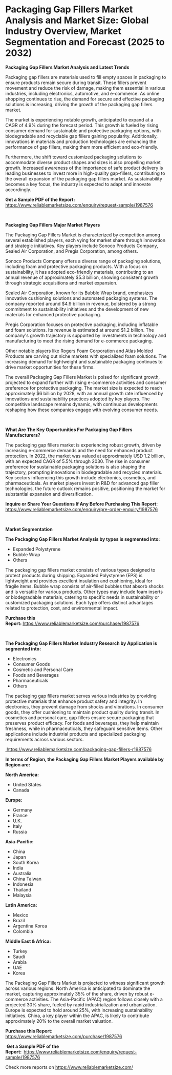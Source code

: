 <p><h1>Packaging Gap Fillers Market Analysis and Market Size: Global Industry Overview, Market Segmentation and Forecast (2025 to 2032)</h1></p><p><strong>Packaging Gap Fillers Market Analysis and Latest Trends</strong></p>
<p><p>Packaging gap fillers are materials used to fill empty spaces in packaging to ensure products remain secure during transit. These fillers prevent movement and reduce the risk of damage, making them essential in various industries, including electronics, automotive, and e-commerce. As online shopping continues to rise, the demand for secure and effective packaging solutions is increasing, driving the growth of the packaging gap fillers market.</p><p>The market is experiencing notable growth, anticipated to expand at a CAGR of 4.9% during the forecast period. This growth is fueled by rising consumer demand for sustainable and protective packaging options, with biodegradable and recyclable gap fillers gaining popularity. Additionally, innovations in materials and production technologies are enhancing the performance of gap fillers, making them more efficient and eco-friendly.</p><p>Furthermore, the shift toward customized packaging solutions to accommodate diverse product shapes and sizes is also propelling market growth. Increased awareness of the importance of safe product delivery is leading businesses to invest more in high-quality gap-fillers, contributing to the overall expansion of the packaging gap fillers market. As sustainability becomes a key focus, the industry is expected to adapt and innovate accordingly.</p></p>
<p><strong>Get a Sample PDF of the Report:&nbsp;</strong> <a href="https://www.reliablemarketsize.com/enquiry/request-sample/1987576?utm_campaign=3307&utm_medium=2&utm_source=Github&utm_content=ia&utm_term=08032025&utm_id=packaging-gap-fillers">https://www.reliablemarketsize.com/enquiry/request-sample/1987576</a></p>
<p>&nbsp;</p>
<p><strong>Packaging Gap Fillers Major Market Players</strong></p>
<p><p>The Packaging Gap Fillers Market is characterized by competition among several established players, each vying for market share through innovation and strategic initiatives. Key players include Sonoco Products Company, Sealed Air Corporation, and Pregis Corporation, among others. </p><p>Sonoco Products Company offers a diverse range of packaging solutions, including foam and protective packaging products. With a focus on sustainability, it has adopted eco-friendly materials, contributing to an annual revenue of approximately $5.3 billion, showing consistent growth through strategic acquisitions and market expansion.</p><p>Sealed Air Corporation, known for its Bubble Wrap brand, emphasizes innovative cushioning solutions and automated packaging systems. The company reported around $4.9 billion in revenue, bolstered by a strong commitment to sustainability initiatives and the development of new materials for enhanced protective packaging.</p><p>Pregis Corporation focuses on protective packaging, including inflatable and foam solutions. Its revenue is estimated at around $1.2 billion. The company's growth trajectory is supported by investments in technology and manufacturing to meet the rising demand for e-commerce packaging.</p><p>Other notable players like Rogers Foam Corporation and Atlas Molded Products are carving out niche markets with specialized foam solutions. The increasing demand for lightweight and sustainable packaging continues to drive market opportunities for these firms.</p><p>The overall Packaging Gap Fillers Market is poised for significant growth, projected to expand further with rising e-commerce activities and consumer preference for protective packaging. The market size is expected to reach approximately $6 billion by 2028, with an annual growth rate influenced by innovations and sustainability practices adopted by key players. The competitive landscape remains dynamic, with continuous developments reshaping how these companies engage with evolving consumer needs.</p></p>
<p>&nbsp;</p>
<p><strong>What Are The Key Opportunities For Packaging Gap Fillers Manufacturers?</strong></p>
<p><p>The packaging gap fillers market is experiencing robust growth, driven by increasing e-commerce demands and the need for enhanced product protection. In 2022, the market was valued at approximately USD 1.2 billion, with an expected CAGR of 5.5% through 2030. The rise in consumer preference for sustainable packaging solutions is also shaping the trajectory, prompting innovations in biodegradable and recycled materials. Key sectors influencing this growth include electronics, cosmetics, and pharmaceuticals. As market players invest in R&D for advanced gap filler technologies, the future outlook remains positive, positioning the market for substantial expansion and diversification.</p></p>
<p><strong>Inquire or Share Your Questions If Any Before Purchasing This Report:</strong> <a href="https://www.reliablemarketsize.com/enquiry/pre-order-enquiry/1987576?utm_campaign=3307&utm_medium=2&utm_source=Github&utm_content=ia&utm_term=08032025&utm_id=packaging-gap-fillers">https://www.reliablemarketsize.com/enquiry/pre-order-enquiry/1987576</a></p>
<p>&nbsp;</p>
<p><strong>Market Segmentation</strong></p>
<p><strong>The Packaging Gap Fillers Market Analysis by types is segmented into:</strong></p>
<p><ul><li>Expanded Polystyrene</li><li>Bubble Wrap</li><li>Others</li></ul></p>
<p><p>The packaging gap fillers market consists of various types designed to protect products during shipping. Expanded Polystyrene (EPS) is lightweight and provides excellent insulation and cushioning, ideal for fragile items. Bubble wrap consists of air-filled bubbles that absorb shocks and is versatile for various products. Other types may include foam inserts or biodegradable materials, catering to specific needs in sustainability or customized packaging solutions. Each type offers distinct advantages related to protection, cost, and environmental impact.</p></p>
<p><strong>Purchase this Report:&nbsp;</strong><a href="https://www.reliablemarketsize.com/purchase/1987576?utm_campaign=3307&utm_medium=2&utm_source=Github&utm_content=ia&utm_term=08032025&utm_id=packaging-gap-fillers">https://www.reliablemarketsize.com/purchase/1987576</a></p>
<p>&nbsp;</p>
<p><strong>The Packaging Gap Fillers Market Industry Research by Application is segmented into:</strong></p>
<p><ul><li>Electronics</li><li>Consumer Goods</li><li>Cosmetic and Personal Care</li><li>Foods and Beverages</li><li>Pharmaceuticals</li><li>Others</li></ul></p>
<p><p>The packaging gap fillers market serves various industries by providing protective materials that enhance product safety and integrity. In electronics, they prevent damage from shocks and vibrations. In consumer goods, they offer cushioning to maintain product quality during transit. In cosmetics and personal care, gap fillers ensure secure packaging that preserves product efficacy. For foods and beverages, they help maintain freshness, while in pharmaceuticals, they safeguard sensitive items. Other applications include industrial products and specialized packaging requirements across various sectors.</p></p>
<p><a href="https://www.reliablemarketsize.com/packaging-gap-fillers-r1987576?utm_campaign=3307&utm_medium=2&utm_source=Github&utm_content=ia&utm_term=08032025&utm_id=packaging-gap-fillers">&nbsp;https://www.reliablemarketsize.com/packaging-gap-fillers-r1987576</a></p>
<p><strong>In terms of Region, the Packaging Gap Fillers Market Players available by Region are:</strong></p>
<p>
    <p> <strong> North America: </strong>
        <ul>
            <li>United States</li>
            <li>Canada</li>
        </ul>
        </p> 
    <p> <strong> Europe: </strong>
        <ul>
            <li>Germany</li>
            <li>France</li>
            <li>U.K.</li>
            <li>Italy</li>
            <li>Russia</li>
        </ul>
        </p> 
    <p> <strong> Asia-Pacific: </strong>
        <ul>
            <li>China</li>
            <li>Japan</li>
            <li>South Korea</li>
            <li>India</li>
            <li>Australia</li>
            <li>China Taiwan</li>
            <li>Indonesia</li>
            <li>Thailand</li>
            <li>Malaysia</li>
        </ul>
        </p> 
    <p> <strong> Latin America: </strong>
        <ul>
            <li>Mexico</li>
            <li>Brazil</li>
            <li>Argentina Korea</li>
            <li>Colombia</li>
        </ul>
        </p> 
    <p> <strong> Middle East & Africa: </strong>
        <ul>
            <li>Turkey</li>
            <li>Saudi</li>
            <li>Arabia</li>
            <li>UAE</li>
            <li>Korea</li>
        </ul>
    </p>
    </p>
<p><p>The Packaging Gap Fillers Market is projected to witness significant growth across various regions. North America is anticipated to dominate the market, capturing approximately 35% of the share, driven by robust e-commerce activities. The Asia-Pacific (APAC) region follows closely with a projected 30% share, fueled by rapid industrialization and urbanization. Europe is expected to hold around 25%, with increasing sustainability initiatives. China, a key player within the APAC, is likely to contribute approximately 20% to the overall market valuation.</p></p>
<p><strong>Purchase this Report: </strong><a href="https://www.reliablemarketsize.com/purchase/1987576?utm_campaign=3307&utm_medium=2&utm_source=Github&utm_content=ia&utm_term=08032025&utm_id=packaging-gap-fillers">https://www.reliablemarketsize.com/purchase/1987576</a></p>
<p>&nbsp;<strong>Get a Sample PDF of the Report:&nbsp;&nbsp;</strong><a href="https://www.reliablemarketsize.com/enquiry/request-sample/1987576?utm_campaign=3307&utm_medium=2&utm_source=Github&utm_content=ia&utm_term=08032025&utm_id=packaging-gap-fillers">https://www.reliablemarketsize.com/enquiry/request-sample/1987576</a></p>
<p><strong></strong></p>
<p>Check more reports on <a href="https://www.reliablemarketsize.com/?utm_campaign=3307&utm_medium=2&utm_source=Github&utm_content=ia&utm_term=08032025&utm_id=packaging-gap-fillers">https://www.reliablemarketsize.com/</a></p>
